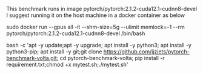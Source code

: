 This benchmark runs in image pytorch/pytorch:2.1.2-cuda12.1-cudnn8-devel
I suggest running it on the host machine in a docker container as below

sudo docker run --gpus all -it --shm-size=5g --ulimit memlock=-1 --rm pytorch/pytorch:2.1.2-cuda12.1-cudnn8-devel  /bin/bash

bash -c 'apt -y update;apt -y upgrade; apt install -y python3; apt install -y python3-pip; apt install -y git;git clone https://github.com/jjziets/pytorch-benchmark-volta.git; cd pytorch-benchmark-volta; pip install -r requirement.txt;chmod +x mytest.sh;./mytest.sh'
